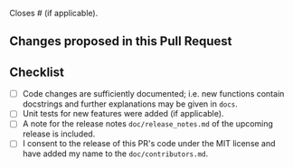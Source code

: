Closes # (if applicable).

## Changes proposed in this Pull Request


## Checklist

- [ ] Code changes are sufficiently documented; i.e. new functions contain docstrings and further explanations may be given in `docs`.
- [ ] Unit tests for new features were added (if applicable).
- [ ] A note for the release notes `doc/release_notes.md` of the upcoming release is included.
- [ ] I consent to the release of this PR's code under the MIT license and have added my name to the `doc/contributors.md`.
